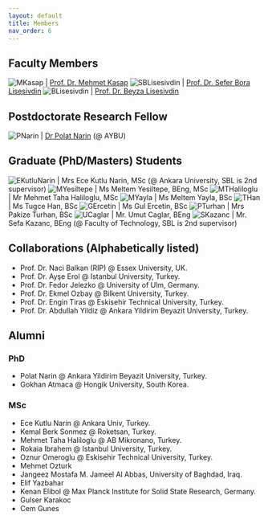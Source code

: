 ```yaml
---
layout: default
title: Members
nav_order: 6
---
```


## Faculty Members

![MKasap](../../assets/images/members/mkasap.jpg) | [Prof. Dr. Mehmet Kasap](https://avesis.gazi.edu.tr/mkasap)
![SBLisesivdin](../../assets/images/members/bora.jpg) | [Prof. Dr. Sefer Bora Lisesivdin](https://www.lrgresearch.org/bora/)
![BLisesivdin](../../assets/images/members/nopic.png) | [Prof. Dr. Beyza Lisesivdin](https://avesis.gazi.edu.tr/beyzas)

## Postdoctorate Research Fellow

![PNarin](../../assets/images/members/polat.jpg) | [Dr Polat Narin](https://sites.google.com/view/polatnarin/home?authuser=0) (@ AYBU)

## Graduate (PhD/Masters) Students

![EKutluNarin](../../assets/images/members/ece.jpg) | Mrs Ece Kutlu Narin, MSc (@ Ankara University, SBL is 2nd supervisor)
![MYesiltepe](../../assets/images/members/nopic.png) | Ms Meltem Yesiltepe, BEng, MSc
![MTHaliloglu](../../assets/images/members/nopic.png) | Mr Mehmet Taha Haliloglu, MSc
![MYayla](../../assets/images/members/nopic.png) | Ms Meltem Yayla, BSc
![THan](../../assets/images/members/nopic.png) | Ms Tugce Han, BSc
![GErcetin](../../assets/images/members/nopic.png) | Ms Gul Ercetin, BSc
![PTurhan](../../assets/images/members/nopic.png) | Mrs Pakize Turhan, BSc
![UCaglar](../../assets/images/members/nopic.png) | Mr. Umut Caglar, BEng
![SKazanc](../../assets/images/members/nopic.png) | Mr. Sefa Kazanc, BEng (@ Faculty of Technology, SBL is 2nd supervisor)

## Collaborations (Alphabetically listed)

* Prof. Dr. Naci Balkan (RIP) @ Essex University, UK.
* Prof. Dr. Ayşe Erol @ Istanbul University, Turkey.
* Prof. Dr. Fedor Jelezko @ University of Ulm, Germany.
* Prof. Dr. Ekmel Ozbay @ Bilkent University, Turkey.
* Prof. Dr. Engin Tiras @ Eskisehir Technical University, Turkey.
* Prof. Dr. Abdullah Yildiz @ Ankara Yildirim Beyazit University, Turkey.

## Alumni

### PhD

* Polat Narin @ Ankara Yildirim Beyazit University, Turkey.
* Gokhan Atmaca @ Hongik University, South Korea.

### MSc

* Ece Kutlu Narin @ Ankara Univ, Turkey.
* Kemal Berk Sonmez @ Roketsan, Turkey.
* Mehmet Taha Haliloglu @ AB Mikronano, Turkey.
* Rokaia Ibrahem @ Istanbul University, Turkey.
* Oznur Omeroglu @ Eskisehir Technical University, Turkey.
* Mehmet Ozturk
* Jangeez Mostafa M. Jameel Al Abbas, University of Baghdad, Iraq.
* Elif Yazbahar
* Kenan Elibol @ Max Planck Institute for Solid State Research, Germany.
* Gulser Karakoc
* Cem Gunes
